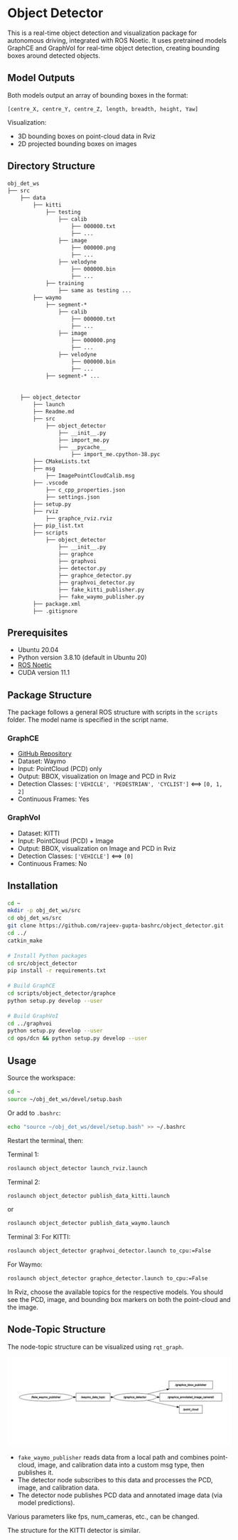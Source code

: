 # Object Detector

This is a real-time object detection and visualization package for autonomous driving, integrated with ROS Noetic. It uses pretrained models GraphCE and GraphVoI for real-time object detection, creating bounding boxes around detected objects.

## Model Outputs

Both models output an array of bounding boxes in the format:
```
[centre_X, centre_Y, centre_Z, length, breadth, height, Yaw]
```

Visualization:
- 3D bounding boxes on point-cloud data in Rviz
- 2D projected bounding boxes on images

## Directory Structure
```
obj_det_ws
├── src
    ├── data
        ├── kitti
            ├── testing
                ├── calib
                    ├── 000000.txt 
                    ├── ...
                ├── image
                    ├── 000000.png 
                    ├── ...
                ├── velodyne
                    ├── 000000.bin 
                    ├── ...
            ├── training
                ├── same as testing ...
        ├── waymo
            ├── segment-*
                ├── calib
                    ├── 000000.txt 
                    ├── ...
                ├── image
                    ├── 000000.png 
                    ├── ...
                ├── velodyne
                    ├── 000000.bin 
                    ├── ...
            ├── segment-* ...


    ├── object_detector
        ├── launch
        ├── Readme.md
        ├── src
            ├── object_detector
                ├── __init__.py
                ├── import_me.py
                ├── __pycache__
                    ├── import_me.cpython-38.pyc
        ├── CMakeLists.txt
        ├── msg
            ├── ImagePointCloudCalib.msg
        ├── .vscode
            ├── c_cpp_properties.json
            ├── settings.json
        ├── setup.py
        ├── rviz
            ├── graphce_rviz.rviz
        ├── pip_list.txt
        ├── scripts
            ├── object_detector
                ├── __init__.py
                ├── graphce
                ├── graphvoi
                ├── detector.py
                ├── graphce_detector.py
                ├── graphvoi_detector.py
                ├── fake_kitti_publisher.py
                ├── fake_waymo_publisher.py
        ├── package.xml
        ├── .gitignore
```


## Prerequisites

- Ubuntu 20.04
- Python version 3.8.10 (default in Ubuntu 20)
- [ROS Noetic](https://wiki.ros.org/noetic/Installation/Ubuntu)
- CUDA version 11.1

## Package Structure

The package follows a general ROS structure with scripts in the `scripts` folder. The model name is specified in the script name.

### GraphCE

- [GitHub Repository](https://github.com/Nightmare-n/GraphRCNN)
- Dataset: Waymo
- Input: PointCloud (PCD) only
- Output: BBOX, visualization on Image and PCD in Rviz
- Detection Classes: `['VEHICLE', 'PEDESTRIAN', 'CYCLIST']` <==> `[0, 1, 2]`
- Continuous Frames: Yes

### GraphVoI

- Dataset: KITTI
- Input: PointCloud (PCD) + Image
- Output: BBOX, visualization on Image and PCD in Rviz
- Detection Classes: `['VEHICLE']` <==> `[0]`
- Continuous Frames: No

## Installation

```bash
cd ~
mkdir -p obj_det_ws/src
cd obj_det_ws/src
git clone https://github.com/rajeev-gupta-bashrc/object_detector.git
cd ../
catkin_make

# Install Python packages
cd src/object_detector
pip install -r requirements.txt 

# Build GraphCE
cd scripts/object_detector/graphce
python setup.py develop --user

# Build GraphVoI
cd ../graphvoi
python setup.py develop --user
cd ops/dcn && python setup.py develop --user
```

## Usage

Source the workspace:

```bash
cd ~
source ~/obj_det_ws/devel/setup.bash
```

Or add to `.bashrc`:

```bash
echo "source ~/obj_det_ws/devel/setup.bash" >> ~/.bashrc
```

Restart the terminal, then:

Terminal 1:
```bash
roslaunch object_detector launch_rviz.launch
```

Terminal 2:
```bash
roslaunch object_detector publish_data_kitti.launch
```
or
```bash
roslaunch object_detector publish_data_waymo.launch
```

Terminal 3:
For KITTI:
```bash
roslaunch object_detector graphvoi_detector.launch to_cpu:=False
```
For Waymo:
```bash
roslaunch object_detector graphce_detector.launch to_cpu:=False
```

In Rviz, choose the available topics for the respective models. You should see the PCD, image, and bounding box markers on both the point-cloud and the image.

## Node-Topic Structure

The node-topic structure can be visualized using `rqt_graph`.

![Object Detector](https://github.com/rajeev-gupta-bashrc/OBJECT_DETECTOR/blob/main/images/rqt_graph.png)


- `fake_waymo_publisher` reads data from a local path and combines point-cloud, image, and calibration data into a custom msg type, then publishes it.
- The detector node subscribes to this data and processes the PCD, image, and calibration data.
- The detector node publishes PCD data and annotated image data (via model predictions).

Various parameters like fps, num_cameras, etc., can be changed.

The structure for the KITTI detector is similar.